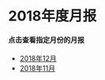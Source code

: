# 2018年度月报
#### 点击查看指定月份的月报
- [2018年12月](201812_DecredJournalCN.md)
- [2018年11月](201811_DecredJournalCN.md)